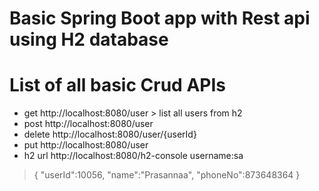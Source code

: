 # Basic Spring Boot app with Rest api using H2 database

   # List of all basic Crud APIs 
   - get  http://localhost:8080/user > list all users from h2
  - post http://localhost:8080/user
  - delete http://localhost:8080/user/{userId}
  - put http://localhost:8080/user
  - h2 url http://localhost:8080/h2-console username:sa
    
 > {
>	"userId":10056,
>	 "name":"Prasannaa",
>	"phoneNo":873648364
>}

